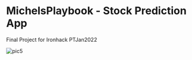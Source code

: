 # MichelsPlaybook - Stock Prediction App
Final Project for Ironhack PTJan2022

![pic5](https://user-images.githubusercontent.com/76560772/176016701-8785fd0b-d1f6-461d-a885-f6c748dd1569.png)

